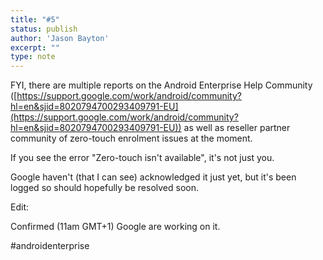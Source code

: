 ```yaml
---
title: "#5"
status: publish
author: 'Jason Bayton'
excerpt: ""
type: note
---
```

FYI, there are multiple reports on the Android Enterprise Help Community ([https://support.google.com/work/android/community?hl=en&sjid=8020794700293409791-EU](https://support.google.com/work/android/community?hl=en&sjid=8020794700293409791-EU)) as well as reseller partner community of zero-touch enrolment issues at the moment. 

If you see the error "Zero-touch isn't available", it's not just you. 

Google haven't (that I can see) acknowledged it just yet, but it's been logged so should hopefully be resolved soon.

Edit: 

Confirmed (11am GMT+1) Google are working on it.

#androidenterprise